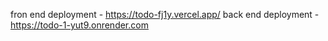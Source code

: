 fron end deployment - https://todo-fj1y.vercel.app/
back end deployment -https://todo-1-yut9.onrender.com
